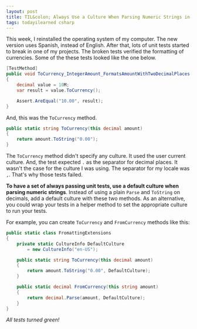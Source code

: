 ```yaml
---
layout: post
title: TIL&colon; Always Use a Culture When Parsing Numeric Strings in C#
tags: todayilearned csharp
---
```


This week, I reinstalled the operating system of my computer. The new version uses Spanish, instead of English. After that, lots of unit tests started to break in one of my projects. The broken tests verified the formatting of currencies. Some of the these tests looked like the one below.

```csharp
[TestMethod]
public void ToCurrency_IntegerAmount_FormatsAmountWithTwoDecimalPlaces()
{
    decimal value = 10M;
    var result = value.ToCurrency();

    Assert.AreEqual("10.00", result);
}
```

And, this was the `ToCurrency` method.

```csharp
public static string ToCurrency(this decimal amount)
{
    return amount.ToString("0.00");
}
```

The `ToCurrency` method didn't specify any culture. It used the user current culture. And, the test expected `.` as the separator for decimal places. It wasn't the case for the culture I was using. The separator for my locale was `,`. That's why those tests failed.

**To have a set of always passing unit tests, use a default culture when parsing numeric strings**. Instead of using a plain `Parse` and `ToString` on decimals, add a default culture with these two methods. As an alternative, you could wrap your tests in a helper method to set the appropriate culture to run your tests.

For example, you can create `ToCurrency` and `FromCurrency` methods like this:
    
```csharp
public static class FromattingExtensions
{
    private static CultureInfo DefaultCulture
        = new CultureInfo("en-US");

    public static string ToCurrency(this decimal amount)
    {
        return amount.ToString("0.00", DefaultCulture);
    }

    public static decimal FromCurrency(this string amount)
    {
        return decimal.Parse(amount, DefaultCulture);
    }
}
```

_All tests turned green!_
